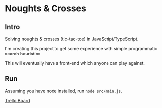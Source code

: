 # Noughts & Crosses

## Intro

Solving noughts &amp; crosses (tic-tac-toe) in JavaScript/TypeScript.

I'm creating this project to get some experience with simple programmatic search heuristics

This will eventually have a front-end which anyone can play against.

## Run

Assuming you have node installed, run `node src/main.js`.

[Trello Board](https://trello.com/b/r3TNFzdu/noughts-crosses)